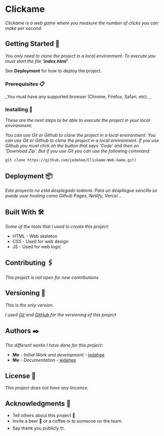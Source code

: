 # Clickame

_Clickame is a web game where you measure the number of clicks you can make per second._

## Getting Started 🚀

_You only need to clone the project in a local environment. To execute you must start the file **'index.html'**._

See **Deployment** for how to deploy the project.

### Prerequisites 📋

_You must have any supported browser (Chrome, Firefox, Safari, etc). _

### Installing 🔧

_These are the next steps to be able to execute the project in your local environment:_

_You can use Git or Github to clone the project in a local environment. You can use Git or Github to clone the project in a local environment. If you use Github you must click on the button that says 'Code' and then on 'Download Zip'. But if you use Git you can use the following command:_

```
git clone https://github.com/jedahee/Clickame-Web-Game.git)
```

## Deployment 📦

_Este proyecto no está desplegado todavía. 
Para un despliegue sencillo se puede usar hosting como Github Pages, Netlify, Vercel..._

## Built With 🛠️

_Some of the tools that I used to create this project:_

* HTML - Web skeleton
* CSS - Used for web design
* JS - Used for web logic

## Contributing 🖇️
_This project is not open for new contributions_

## Versioning 📌

_This is the only version._

_I used [Git](https://git-scm.com/) and [GitHub](https://github.com/) for the versioning of this project_

## Authors ✒️

_The different works I have done for this project:_

* **Me** - *Initial Work and development* - [jedahee](https://github.com/jedahee)
* **Me** - *Documentation* - [jedahee](https://github.com/jedahee) 

## License 📄

_This project does not have any lincence._

## Acknowledgments 🎁

* Tell others about this project 📢
* Invite a beer 🍺 or a coffee ☕ to someone on the team. 
* Say thank you publicly 🤓.

